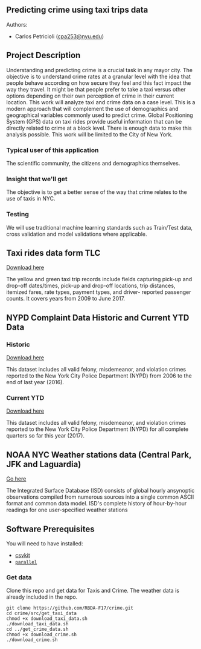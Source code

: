 ## Predicting crime using taxi trips data

Authors:

* Carlos Petricioli (cpa253@nyu.edu)

## Project Description

Understanding and predicting crime is a crucial task in any mayor city. The objective is to understand crime rates at a granular level with the idea that people behave according on how secure they feel and this fact impact the way they travel. It might be that people prefer to take a taxi versus other options depending on their own perception of crime in their current location. This work will analyze taxi and crime data on a case level.
This is a modern approach that will complement the use of demographics and geographical variables commonly used to predict crime. Global Positioning System (GPS) data on taxi rides provide useful information that can be directly related to crime at a block level. There is enough data to make this analysis possible. This work will be limited to the City of New York.

### Typical user of this application

The scientific community, the citizens and demographics themselves.

### Insight that we'll get

The objective is to get a better sense of the way that crime relates to the use of taxis in NYC.

### Testing

We will use traditional machine learning standards such as Train/Test data, cross validation and model validations where applicable.

## Taxi rides data form TLC

[Download here](http://www.nyc.gov/html/tlc/html/about/trip_record_data.shtml)

The yellow and green taxi trip records include fields capturing pick-up and drop-off dates/times, pick-up and drop-off locations, trip distances, itemized fares, rate types, payment types, and driver- reported passenger counts. It covers years from 2009 to June 2017.

## NYPD Complaint Data Historic and Current YTD Data 

### Historic

[Download here](https://data.cityofnewyork.us/Public-Safety/NYPD-Complaint-Data-Historic/qgea-i56i)

This dataset includes all valid felony, misdemeanor, and violation crimes reported to the New York City Police Department (NYPD) from 2006 to the end of last year (2016).

### Current YTD

[Download here](https://data.cityofnewyork.us/Public-Safety/NYPD-Complaint-Data-Current-YTD/5uac-w243)

This dataset includes all valid felony, misdemeanor, and violation crimes reported to the New York City Police Department (NYPD) for all complete quarters so far this year (2017).


## NOAA NYC Weather stations data (Central Park, JFK and Laguardia)

[Go here](https://www.ncdc.noaa.gov/isd)

The Integrated Surface Database (ISD) consists of global hourly ansynoptic observations compiled from numerous sources into a single common ASCII format and common data model. ISD's complete history of hour-by-hour readings for one user-specified weather stations


## Software Prerequisites

You will need to have installed:

* [csvkit](https://pypi.python.org/pypi/csvkit)
* [`parallel`](https://www.gnu.org/software/parallel/)

### Get data

Clone this repo and get data for Taxis and Crime. The weather data is already included in the repo.

    git clone https://github.com/RBDA-F17/crime.git
    cd crime/src/get_taxi_data
    chmod +x download_taxi_data.sh
    ./download_taxi_data.sh
    cd ../get_crime_data.sh
    chmod +x download_crime.sh
    ./download_crime.sh
